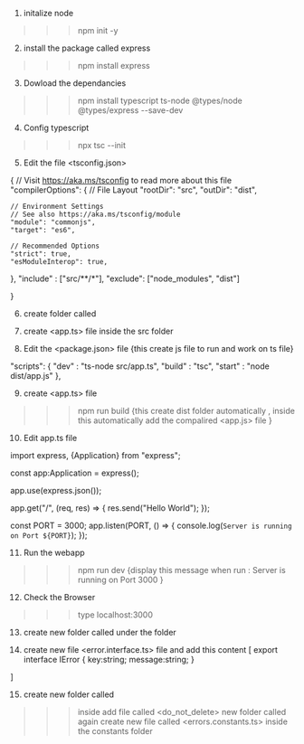 1. initalize node 
>>> npm init -y 

2. install the package called express 
>>> npm install express

3. Dowload the dependancies 
>>>  npm install typescript ts-node @types/node @types/express --save-dev

4. Config typescript 
>>> npx tsc --init

5. Edit the file <tsconfig.json>
>>> 
{
  // Visit https://aka.ms/tsconfig to read more about this file
  "compilerOptions": {
    // File Layout
     "rootDir": "src",
    "outDir": "dist",

    // Environment Settings
    // See also https://aka.ms/tsconfig/module
    "module": "commonjs",
    "target": "es6",

    // Recommended Options
    "strict": true,
    "esModuleInterop": true,

  },
  "include" : ["src/**/*"],
  "exclude": ["node_modules", "dist"]
  
}

6. create folder called <src>
7. create <app.ts> file inside the src folder 

8. Edit the <package.json> file
{this create js file to run  and work on ts file}
>>> 
  "scripts": {
    "dev" : "ts-node src/app.ts",
    "build" : "tsc", 
    "start" : "node dist/app.js"
  },

9. create <app.ts> file 
>>> npm run build
{this create dist folder automatically , 
 inside this automatically add the compalired <app.js> file }

10. Edit app.ts file 
>>> 
import express, {Application} from "express";

const app:Application = express();

app.use(express.json());

app.get("/", (req, res) => {
    res.send("Hello World");
});

const PORT = 3000;
app.listen(PORT, () => {
    console.log(`Server is running on Port ${PORT}`);
});

11. Run the webapp 
>>>  npm run dev
{display this message when run : Server is running on Port 3000 }

12. Check the Browser
>>> type localhost:3000

13. create new folder called <interface> under the <src> folder 

14. create new file <error.interface.ts> file and add this content 
[
  export interface IError {
    key:string;
    message:string;
}

]

15. create new folder called <common>
>>> inside <common folder> add file called <do_not_delete>
>>> new folder called <constants>
>>> again create new file called <errors.constants.ts> inside the constants folder 
